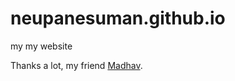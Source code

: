 # neupanesuman.github.io
my my website

Thanks a lot, my friend [Madhav](https://poudelmadhav.com.np).
